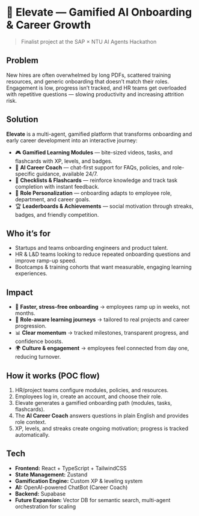# 🌟 Elevate — Gamified AI Onboarding & Career Growth
> Finalist project at the SAP × NTU AI Agents Hackathon

## Problem
New hires are often overwhelmed by long PDFs, scattered training resources, and generic onboarding that doesn’t match their roles. Engagement is low, progress isn’t tracked, and HR teams get overloaded with repetitive questions — slowing productivity and increasing attrition risk.

## Solution
**Elevate** is a multi-agent, gamified platform that transforms onboarding and early career development into an interactive journey:

- 🎮 **Gamified Learning Modules** — bite-sized videos, tasks, and flashcards with XP, levels, and badges.  
- 🤖 **AI Career Coach** — chat-first support for FAQs, policies, and role-specific guidance, available 24/7.  
- 📝 **Checklists & Flashcards** — reinforce knowledge and track task completion with instant feedback.  
- 🎯 **Role Personalization** — onboarding adapts to employee role, department, and career goals.  
- 🏆 **Leaderboards & Achievements** — social motivation through streaks, badges, and friendly competition.

## Who it’s for
- Startups and teams onboarding engineers and product talent.  
- HR & L&D teams looking to reduce repeated onboarding questions and improve ramp-up speed.  
- Bootcamps & training cohorts that want measurable, engaging learning experiences.

## Impact
- 🚀 **Faster, stress-free onboarding** → employees ramp up in weeks, not months.  
- 🧭 **Role-aware learning journeys** → tailored to real projects and career progression.  
- 📊 **Clear momentum** → tracked milestones, transparent progress, and confidence boosts.  
- 🌍 **Culture & engagement** → employees feel connected from day one, reducing turnover.

## How it works (POC flow)
1. HR/project teams configure modules, policies, and resources.  
2. Employees log in, create an account, and choose their role.  
3. Elevate generates a gamified onboarding path (modules, tasks, flashcards).  
4. The **AI Career Coach** answers questions in plain English and provides role context.  
5. XP, levels, and streaks create ongoing motivation; progress is tracked automatically.

## Tech
- **Frontend:** React + TypeScript + TailwindCSS  
- **State Management:** Zustand  
- **Gamification Engine:** Custom XP & leveling system  
- **AI:** OpenAI-powered ChatBot (Career Coach)  
- **Backend:** Supabase  
- **Future Expansion:** Vector DB for semantic search, multi-agent orchestration for scaling


